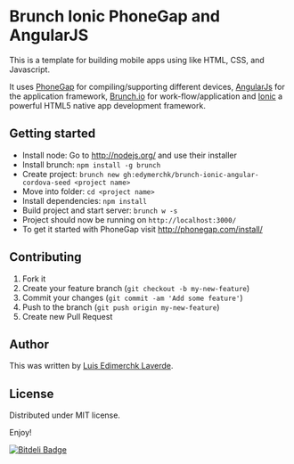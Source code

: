# Brunch Ionic PhoneGap and AngularJS
This is a template for building mobile apps using like HTML, CSS, and Javascript.

It uses [PhoneGap](http://phonegap.com/) for compiling/supporting different devices, [AngularJs](http://angularjs.org/) for the application framework, [Brunch.io](http://brunch.io/) for work-flow/application and [Ionic](http://ionicframework.com/) a powerful HTML5 native app development framework.




Getting started
---------------
* Install node: Go to http://nodejs.org/ and use their installer
* Install brunch: `npm install -g brunch`
* Create project: `brunch new gh:edymerchk/brunch-ionic-angular-cordova-seed <project name>`
* Move into folder: `cd <project name>`
* Install dependencies: `npm install`
* Build project and start server: `brunch w -s`
* Project should now be running on `http://localhost:3000/`
* To get it started with PhoneGap visit http://phonegap.com/install/


## Contributing

1. Fork it
2. Create your feature branch (`git checkout -b my-new-feature`)
3. Commit your changes (`git commit -am 'Add some feature'`)
4. Push to the branch (`git push origin my-new-feature`)
5. Create new Pull Request


## Author
This was written by [Luis Edimerchk Laverde](http://twitter.com/edymerchk).


License
-------

Distributed under MIT license.

Enjoy!


[![Bitdeli Badge](https://d2weczhvl823v0.cloudfront.net/edymerchk/brunch-ionic-angular-cordova-seed/trend.png)](https://bitdeli.com/free "Bitdeli Badge")

